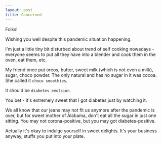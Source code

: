 ```yaml
---
layout: post
title: Concerned
--- 
```


Folks!

Wishing you well despite this pandemic situation happening.

I'm just a little tiny bit disturbed about trend of self cooking nowadays - everyone seems to put all they have into a blender and cook them in the oven, eat them, etc.

My friend once put oreos, butter, sweet milk (which is not even a milk), sugar, choco powder. The only natural and has no sugar in it was cocoa. She called it `choco smoothies`.

It should be `diabetes emulsion`.

You bet - it's extremely sweet that I got diabetes just by watching it.

We all know that our jeans may not fit us anymore after the pandemic is over, but for sweet mother of Alabama, don't eat all the sugar in just one sitting. You may not corona-positive, but you may got diabetes-positive.

Actually it's okay to indulge yourself in sweet delights. It's your business anyway, stuffs you put into your plate.

